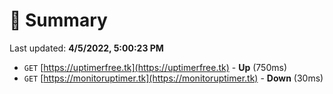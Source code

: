 # 📖 Summary
Last updated: **4/5/2022, 5:00:23 PM**

- `GET` [https://uptimerfree.tk](https://uptimerfree.tk) - **Up** (750ms)
- `GET` [https://monitoruptimer.tk](https://monitoruptimer.tk) - **Down** (30ms)
